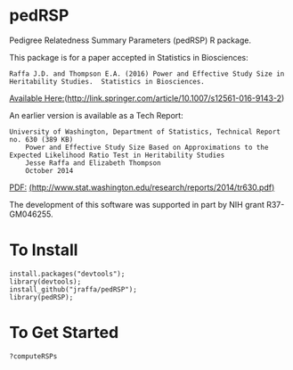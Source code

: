 # pedRSP
Pedigree Relatedness Summary Parameters (pedRSP) R package.

This package is for a paper accepted in Statistics in Biosciences:

```{ref}
Raffa J.D. and Thompson E.A. (2016) Power and Effective Study Size in Heritability Studies.  Statistics in Biosciences.
```
[Available Here:](http://link.springer.com/article/10.1007/s12561-016-9143-2)(http://link.springer.com/article/10.1007/s12561-016-9143-2)

An earlier version is available as a Tech Report:

```{ref}
University of Washington, Department of Statistics, Technical Report no. 630 (389 KB)
    Power and Effective Study Size Based on Approximations to the Expected Likelihood Ratio Test in Heritability Studies 
    Jesse Raffa and Elizabeth Thompson 
    October 2014
```

[PDF:](http://www.stat.washington.edu/research/reports/2014/tr630.pdf) [(http://www.stat.washington.edu/research/reports/2014/tr630.pdf)](http://www.stat.washington.edu/research/reports/2014/tr630.pdf)

The development of this software was supported in part by NIH grant R37-GM046255.

# To Install

```{r}
install.packages("devtools");
library(devtools);
install_github("jraffa/pedRSP");
library(pedRSP);
```

# To Get Started

```{r}
?computeRSPs
```

